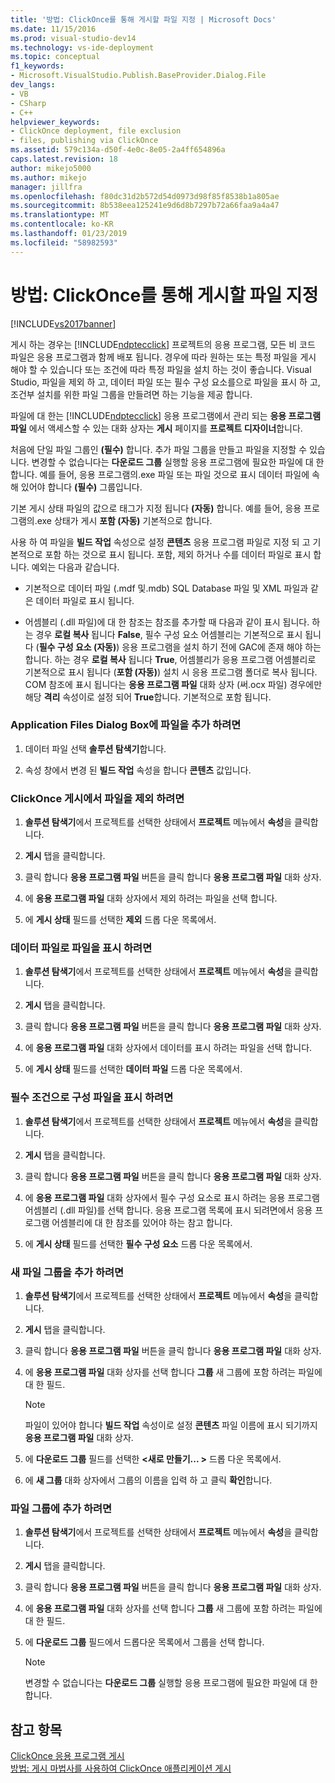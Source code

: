 ```yaml
---
title: '방법: ClickOnce를 통해 게시할 파일 지정 | Microsoft Docs'
ms.date: 11/15/2016
ms.prod: visual-studio-dev14
ms.technology: vs-ide-deployment
ms.topic: conceptual
f1_keywords:
- Microsoft.VisualStudio.Publish.BaseProvider.Dialog.File
dev_langs:
- VB
- CSharp
- C++
helpviewer_keywords:
- ClickOnce deployment, file exclusion
- files, publishing via ClickOnce
ms.assetid: 579c134a-d50f-4e0c-8e05-2a4ff654896a
caps.latest.revision: 18
author: mikejo5000
ms.author: mikejo
manager: jillfra
ms.openlocfilehash: f80dc31d2b572d54d0973d98f85f8538b1a805ae
ms.sourcegitcommit: 8b538eea125241e9d6d8b7297b72a66faa9a4a47
ms.translationtype: MT
ms.contentlocale: ko-KR
ms.lasthandoff: 01/23/2019
ms.locfileid: "58982593"
---
```

# <a name="how-to-specify-which-files-are-published-by-clickonce"></a>방법: ClickOnce를 통해 게시할 파일 지정
[!INCLUDE[vs2017banner](../includes/vs2017banner.md)]

게시 하는 경우는 [!INCLUDE[ndptecclick](../includes/ndptecclick-md.md)] 프로젝트의 응용 프로그램, 모든 비 코드 파일은 응용 프로그램과 함께 배포 됩니다. 경우에 따라 원하는 또는 특정 파일을 게시 해야 할 수 있습니다 또는 조건에 따라 특정 파일을 설치 하는 것이 좋습니다. Visual Studio, 파일을 제외 하 고, 데이터 파일 또는 필수 구성 요소를으로 파일을 표시 하 고, 조건부 설치를 위한 파일 그룹을 만들려면 하는 기능을 제공 합니다.  
  
 파일에 대 한는 [!INCLUDE[ndptecclick](../includes/ndptecclick-md.md)] 응용 프로그램에서 관리 되는 **응용 프로그램 파일** 에서 액세스할 수 있는 대화 상자는 **게시** 페이지를 **프로젝트 디자이너**합니다.  
  
 처음에 단일 파일 그룹인 **(필수)** 합니다. 추가 파일 그룹을 만들고 파일을 지정할 수 있습니다. 변경할 수 없습니다는 **다운로드 그룹** 실행할 응용 프로그램에 필요한 파일에 대 한 합니다. 예를 들어, 응용 프로그램의.exe 파일 또는 파일 것으로 표시 데이터 파일에 속해 있어야 합니다 **(필수)** 그룹입니다.  
  
 기본 게시 상태 파일의 값으로 태그가 지정 됩니다 **(자동)** 합니다. 예를 들어, 응용 프로그램의.exe 상태가 게시 **포함 (자동)** 기본적으로 합니다.  
  
 사용 하 여 파일을 **빌드 작업** 속성으로 설정 **콘텐츠** 응용 프로그램 파일로 지정 되 고 기본적으로 포함 하는 것으로 표시 됩니다. 포함, 제외 하거나 수를 데이터 파일로 표시 합니다. 예외는 다음과 같습니다.  
  
-   기본적으로 데이터 파일 (.mdf 및.mdb) SQL Database 파일 및 XML 파일과 같은 데이터 파일로 표시 됩니다.  
  
-   어셈블리 (.dll 파일)에 대 한 참조는 참조를 추가할 때 다음과 같이 표시 됩니다. 하는 경우 **로컬 복사** 됩니다 **False**, 필수 구성 요소 어셈블리는 기본적으로 표시 됩니다 (**필수 구성 요소 (자동)**) 응용 프로그램을 설치 하기 전에 GAC에 존재 해야 하는 합니다. 하는 경우 **로컬 복사** 됩니다 **True**, 어셈블리가 응용 프로그램 어셈블리로 기본적으로 표시 됩니다 (**포함 (자동)**) 설치 시 응용 프로그램 폴더로 복사 됩니다. COM 참조에 표시 됩니다는 **응용 프로그램 파일** 대화 상자 (써.ocx 파일) 경우에만 해당 **격리** 속성이로 설정 되어 **True**합니다. 기본적으로 포함 됩니다.  
  
### <a name="to-add-files-to-the-application-files-dialog-box"></a>Application Files Dialog Box에 파일을 추가 하려면  
  
1.  데이터 파일 선택 **솔루션 탐색기**합니다.  
  
2.  속성 창에서 변경 된 **빌드 작업** 속성을 합니다 **콘텐츠** 값입니다.  
  
### <a name="to-exclude-files-from-clickonce-publishing"></a>ClickOnce 게시에서 파일을 제외 하려면  
  
1.  **솔루션 탐색기**에서 프로젝트를 선택한 상태에서 **프로젝트** 메뉴에서 **속성**을 클릭합니다.  
  
2.  **게시** 탭을 클릭합니다.  
  
3.  클릭 합니다 **응용 프로그램 파일** 버튼을 클릭 합니다 **응용 프로그램 파일** 대화 상자.  
  
4.  에 **응용 프로그램 파일** 대화 상자에서 제외 하려는 파일을 선택 합니다.  
  
5.  에 **게시 상태** 필드를 선택한 **제외** 드롭 다운 목록에서.  
  
### <a name="to-mark-files-as-data-files"></a>데이터 파일로 파일을 표시 하려면  
  
1.  **솔루션 탐색기**에서 프로젝트를 선택한 상태에서 **프로젝트** 메뉴에서 **속성**을 클릭합니다.  
  
2.  **게시** 탭을 클릭합니다.  
  
3.  클릭 합니다 **응용 프로그램 파일** 버튼을 클릭 합니다 **응용 프로그램 파일** 대화 상자.  
  
4.  에 **응용 프로그램 파일** 대화 상자에서 데이터를 표시 하려는 파일을 선택 합니다.  
  
5.  에 **게시 상태** 필드를 선택한 **데이터 파일** 드롭 다운 목록에서.  
  
### <a name="to-mark-files-as-prerequisites"></a>필수 조건으로 구성 파일을 표시 하려면  
  
1.  **솔루션 탐색기**에서 프로젝트를 선택한 상태에서 **프로젝트** 메뉴에서 **속성**을 클릭합니다.  
  
2.  **게시** 탭을 클릭합니다.  
  
3.  클릭 합니다 **응용 프로그램 파일** 버튼을 클릭 합니다 **응용 프로그램 파일** 대화 상자.  
  
4.  에 **응용 프로그램 파일** 대화 상자에서 필수 구성 요소로 표시 하려는 응용 프로그램 어셈블리 (.dll 파일)를 선택 합니다. 응용 프로그램 목록에 표시 되려면에서 응용 프로그램 어셈블리에 대 한 참조를 있어야 하는 참고 합니다.  
  
5.  에 **게시 상태** 필드를 선택한 **필수 구성 요소** 드롭 다운 목록에서.  
  
### <a name="to-add-a-new-file-group"></a>새 파일 그룹을 추가 하려면  
  
1.  **솔루션 탐색기**에서 프로젝트를 선택한 상태에서 **프로젝트** 메뉴에서 **속성**을 클릭합니다.  
  
2.  **게시** 탭을 클릭합니다.  
  
3.  클릭 합니다 **응용 프로그램 파일** 버튼을 클릭 합니다 **응용 프로그램 파일** 대화 상자.  
  
4.  에 **응용 프로그램 파일** 대화 상자를 선택 합니다 **그룹** 새 그룹에 포함 하려는 파일에 대 한 필드.  
  
    > [!NOTE]
    >  파일이 있어야 합니다 **빌드 작업** 속성이로 설정 **콘텐츠** 파일 이름에 표시 되기까지 **응용 프로그램 파일** 대화 상자.  
  
5.  에 **다운로드 그룹** 필드를 선택한  **\<새로 만들기... >** 드롭 다운 목록에서.  
  
6.  에 **새 그룹** 대화 상자에서 그룹의 이름을 입력 하 고 클릭 **확인**합니다.  
  
### <a name="to-add-a-file-to-a-group"></a>파일 그룹에 추가 하려면  
  
1.  **솔루션 탐색기**에서 프로젝트를 선택한 상태에서 **프로젝트** 메뉴에서 **속성**을 클릭합니다.  
  
2.  **게시** 탭을 클릭합니다.  
  
3.  클릭 합니다 **응용 프로그램 파일** 버튼을 클릭 합니다 **응용 프로그램 파일** 대화 상자.  
  
4.  에 **응용 프로그램 파일** 대화 상자를 선택 합니다 **그룹** 새 그룹에 포함 하려는 파일에 대 한 필드.  
  
5.  에 **다운로드 그룹** 필드에서 드롭다운 목록에서 그룹을 선택 합니다.  
  
    > [!NOTE]
    >  변경할 수 없습니다는 **다운로드 그룹** 실행할 응용 프로그램에 필요한 파일에 대 한 합니다.  
  
## <a name="see-also"></a>참고 항목  
 [ClickOnce 응용 프로그램 게시](../deployment/publishing-clickonce-applications.md)   
 [방법: 게시 마법사를 사용하여 ClickOnce 애플리케이션 게시](../deployment/how-to-publish-a-clickonce-application-using-the-publish-wizard.md)
